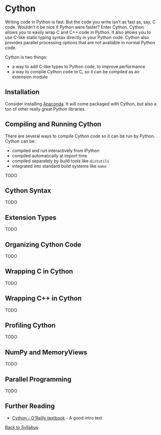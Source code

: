 # Cython

Writing code in Python is fast. But the code you write isn't as fast as, say, C code. Wouldn't it be nice if Python were faster? Enter Cython. Cython allows you to easily wrap C and C++ code in Python. It also allows you to use C-like static typing syntax directly in your Python code. Cython also provides parallel processing options that are not available in normal Python code.

Cython is two things:

* a way to add C-like types to Python code, to improve performance
* a way to compile Cython code to C, so it can be compiled as an extension module


## Installation

Consider installing [Anaconda](http://docs.continuum.io/anaconda/install.html). It will come packaged with Cython, but also a ton of other really great Python libraries.


## Compiling and Running Cython

There are several ways to compile Cython code so it can be run by Python. Cython can be:

 * compiled and run interactively from iPython
 * compiled automatically at import time
 * compiled separately by build tools like `distutils`
 * integrated into standard build systems like `make`


TODO


## Cython Syntax

TODO


## Extension Types

TODO


## Organizing Cython Code

TODO


## Wrapping C in Cython

TODO


## Wrapping C++ in Cython

TODO


## Profiling Cython

TODO


## NumPy and MemoryViews

TODO


## Parallel Programming

TODO


## Further Reading

 * [Cython - O'Reilly textbook](https://www.amazon.com/Cython-Programmers-Kurt-W-Smith/dp/1491901551/ref=sr_1_1?ie=UTF8&qid=1523792400&sr=8-1&keywords=cython+o%27reilly) - A good intro text
 

[Back to Syllabus](../../README.md)

